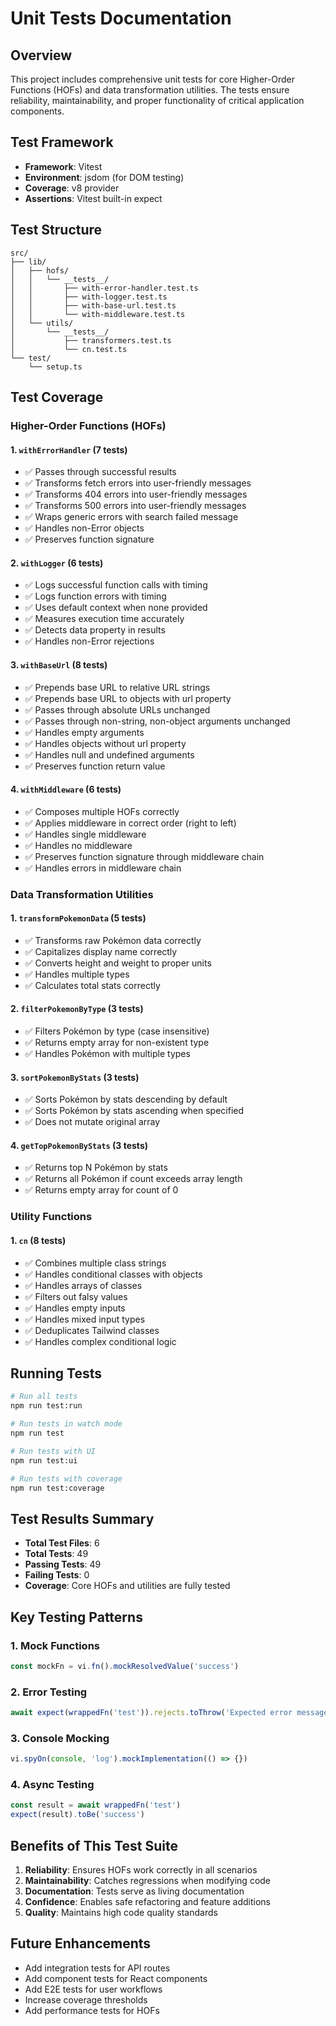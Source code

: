 # Unit Tests Documentation

## Overview

This project includes comprehensive unit tests for core Higher-Order Functions (HOFs) and data transformation utilities. The tests ensure reliability, maintainability, and proper functionality of critical application components.

## Test Framework

- **Framework**: Vitest
- **Environment**: jsdom (for DOM testing)
- **Coverage**: v8 provider
- **Assertions**: Vitest built-in expect

## Test Structure

```
src/
├── lib/
│   ├── hofs/
│   │   └── __tests__/
│   │       ├── with-error-handler.test.ts
│   │       ├── with-logger.test.ts
│   │       ├── with-base-url.test.ts
│   │       └── with-middleware.test.ts
│   └── utils/
│       └── __tests__/
│           ├── transformers.test.ts
│           └── cn.test.ts
└── test/
    └── setup.ts
```

## Test Coverage

### Higher-Order Functions (HOFs)

#### 1. `withErrorHandler` (7 tests)
- ✅ Passes through successful results
- ✅ Transforms fetch errors into user-friendly messages
- ✅ Transforms 404 errors into user-friendly messages
- ✅ Transforms 500 errors into user-friendly messages
- ✅ Wraps generic errors with search failed message
- ✅ Handles non-Error objects
- ✅ Preserves function signature

#### 2. `withLogger` (6 tests)
- ✅ Logs successful function calls with timing
- ✅ Logs function errors with timing
- ✅ Uses default context when none provided
- ✅ Measures execution time accurately
- ✅ Detects data property in results
- ✅ Handles non-Error rejections

#### 3. `withBaseUrl` (8 tests)
- ✅ Prepends base URL to relative URL strings
- ✅ Prepends base URL to objects with url property
- ✅ Passes through absolute URLs unchanged
- ✅ Passes through non-string, non-object arguments unchanged
- ✅ Handles empty arguments
- ✅ Handles objects without url property
- ✅ Handles null and undefined arguments
- ✅ Preserves function return value

#### 4. `withMiddleware` (6 tests)
- ✅ Composes multiple HOFs correctly
- ✅ Applies middleware in correct order (right to left)
- ✅ Handles single middleware
- ✅ Handles no middleware
- ✅ Preserves function signature through middleware chain
- ✅ Handles errors in middleware chain

### Data Transformation Utilities

#### 1. `transformPokemonData` (5 tests)
- ✅ Transforms raw Pokémon data correctly
- ✅ Capitalizes display name correctly
- ✅ Converts height and weight to proper units
- ✅ Handles multiple types
- ✅ Calculates total stats correctly

#### 2. `filterPokemonByType` (3 tests)
- ✅ Filters Pokémon by type (case insensitive)
- ✅ Returns empty array for non-existent type
- ✅ Handles Pokémon with multiple types

#### 3. `sortPokemonByStats` (3 tests)
- ✅ Sorts Pokémon by stats descending by default
- ✅ Sorts Pokémon by stats ascending when specified
- ✅ Does not mutate original array

#### 4. `getTopPokemonByStats` (3 tests)
- ✅ Returns top N Pokémon by stats
- ✅ Returns all Pokémon if count exceeds array length
- ✅ Returns empty array for count of 0

### Utility Functions

#### 1. `cn` (8 tests)
- ✅ Combines multiple class strings
- ✅ Handles conditional classes with objects
- ✅ Handles arrays of classes
- ✅ Filters out falsy values
- ✅ Handles empty inputs
- ✅ Handles mixed input types
- ✅ Deduplicates Tailwind classes
- ✅ Handles complex conditional logic

## Running Tests

```bash
# Run all tests
npm run test:run

# Run tests in watch mode
npm run test

# Run tests with UI
npm run test:ui

# Run tests with coverage
npm run test:coverage
```

## Test Results Summary

- **Total Test Files**: 6
- **Total Tests**: 49
- **Passing Tests**: 49
- **Failing Tests**: 0
- **Coverage**: Core HOFs and utilities are fully tested

## Key Testing Patterns

### 1. Mock Functions
```typescript
const mockFn = vi.fn().mockResolvedValue('success')
```

### 2. Error Testing
```typescript
await expect(wrappedFn('test')).rejects.toThrow('Expected error message')
```

### 3. Console Mocking
```typescript
vi.spyOn(console, 'log').mockImplementation(() => {})
```

### 4. Async Testing
```typescript
const result = await wrappedFn('test')
expect(result).toBe('success')
```

## Benefits of This Test Suite

1. **Reliability**: Ensures HOFs work correctly in all scenarios
2. **Maintainability**: Catches regressions when modifying code
3. **Documentation**: Tests serve as living documentation
4. **Confidence**: Enables safe refactoring and feature additions
5. **Quality**: Maintains high code quality standards

## Future Enhancements

- Add integration tests for API routes
- Add component tests for React components
- Add E2E tests for user workflows
- Increase coverage thresholds
- Add performance tests for HOFs
